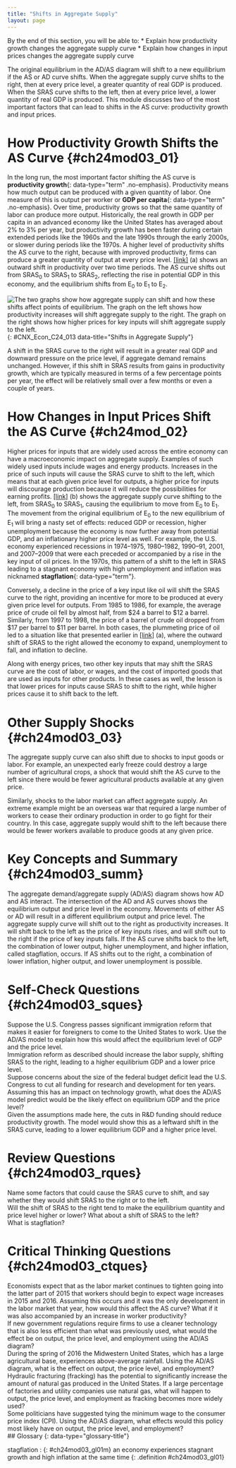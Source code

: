 ```yaml
---
title: "Shifts in Aggregate Supply"
layout: page
---
```



<div data-type="abstract" markdown="1">
By the end of this section, you will be able to:
* Explain how productivity growth changes the aggregate supply curve
* Explain how changes in input prices changes the aggregate supply curve

</div>

The original equilibrium in the AD/AS diagram will shift to a new equilibrium if the AS or AD curve shifts. When the aggregate supply curve shifts to the right, then at every price level, a greater quantity of real GDP is produced. When the SRAS curve shifts to the left, then at every price level, a lower quantity of real GDP is produced. This module discusses two of the most important factors that can lead to shifts in the AS curve: productivity growth and input prices.

# How Productivity Growth Shifts the AS Curve   {#ch24mod03_01}

In the long run, the most important factor shifting the AS curve is **productivity growth**{: data-type="term" .no-emphasis}. Productivity means how much output can be produced with a given quantity of labor. One measure of this is output per worker or **GDP per capita**{: data-type="term" .no-emphasis}. Over time, productivity grows so that the same quantity of labor can produce more output. Historically, the real growth in GDP per capita in an advanced economy like the United States has averaged about 2% to 3% per year, but productivity growth has been faster during certain extended periods like the 1960s and the late 1990s through the early 2000s, or slower during periods like the 1970s. A higher level of productivity shifts the AS curve to the right, because with improved productivity, firms can produce a greater quantity of output at every price level. [\[link\]](#CNX_Econ_C24_013) (a) shows an outward shift in productivity over two time periods. The AS curve shifts out from SRAS<sub>0</sub> to SRAS<sub>1</sub> to SRAS<sub>2</sub>, reflecting the rise in potential GDP in this economy, and the equilibrium shifts from E<sub>0</sub> to E<sub>1</sub> to E<sub>2</sub>.

![The two graphs show how aggregate supply can shift and how these shifts affect points of equilibrium. The graph on the left shows how productivity increases will shift aggregate supply to the right. The graph on the right shows how higher prices for key inputs will shift aggregate supply to the left.](../resources/CNX_Econ_C24_013.jpg "(a) The rise in productivity causes the SRAS curve to shift to the right. The original equilibrium E0 is at the intersection of AD and SRAS0. When SRAS shifts right, then the new equilibrium E1 is at the intersection of AD and SRAS1, and then yet another equilibrium, E2, is at the intersection of AD and SRAS2. Shifts in SRAS to the right, lead to a greater level of output and to downward pressure on the price level. (b) A higher price for inputs means that at any given price level for outputs, a lower quantity will be produced so aggregate supply will shift to the left from SRAS0 to AS1. The new equilibrium, E1, has a reduced quantity of output and a higher price level than the original equilibrium (E0)."){: #CNX_Econ_C24_013 data-title="Shifts in Aggregate Supply"}

A shift in the SRAS curve to the right will result in a greater real GDP and downward pressure on the price level, if aggregate demand remains unchanged. However, if this shift in SRAS results from gains in productivity growth, which are typically measured in terms of a few percentage points per year, the effect will be relatively small over a few months or even a couple of years.

# How Changes in Input Prices Shift the AS Curve   {#ch24mod_02}

Higher prices for inputs that are widely used across the entire economy can have a macroeconomic impact on aggregate supply. Examples of such widely used inputs include wages and energy products. Increases in the price of such inputs will cause the SRAS curve to shift to the left, which means that at each given price level for outputs, a higher price for inputs will discourage production because it will reduce the possibilities for earning profits. [\[link\]](#CNX_Econ_C24_013) (b) shows the aggregate supply curve shifting to the left, from SRAS<sub>0</sub> to SRAS<sub>1</sub>, causing the equilibrium to move from E<sub>0</sub> to E<sub>1</sub>. The movement from the original equilibrium of E<sub>0</sub> to the new equilibrium of E<sub>1</sub> will bring a nasty set of effects: reduced GDP or recession, higher unemployment because the economy is now further away from potential GDP, and an inflationary higher price level as well. For example, the U.S. economy experienced recessions in 1974–1975, 1980–1982, 1990–91, 2001, and 2007–2009 that were each preceded or accompanied by a rise in the key input of oil prices. In the 1970s, this pattern of a shift to the left in SRAS leading to a stagnant economy with high unemployment and inflation was nicknamed **stagflation**{: data-type="term"}.

Conversely, a decline in the price of a key input like oil will shift the SRAS curve to the right, providing an incentive for more to be produced at every given price level for outputs. From 1985 to 1986, for example, the average price of crude oil fell by almost half, from $24 a barrel to $12 a barrel. Similarly, from 1997 to 1998, the price of a barrel of crude oil dropped from $17 per barrel to $11 per barrel. In both cases, the plummeting price of oil led to a situation like that presented earlier in [\[link\]](#CNX_Econ_C24_013) (a), where the outward shift of SRAS to the right allowed the economy to expand, unemployment to fall, and inflation to decline.

Along with energy prices, two other key inputs that may shift the SRAS curve are the cost of labor, or wages, and the cost of imported goods that are used as inputs for other products. In these cases as well, the lesson is that lower prices for inputs cause SRAS to shift to the right, while higher prices cause it to shift back to the left.

# Other Supply Shocks   {#ch24mod03_03}

The aggregate supply curve can also shift due to shocks to input goods or labor. For example, an unexpected early freeze could destroy a large number of agricultural crops, a shock that would shift the AS curve to the left since there would be fewer agricultural products available at any given price.

Similarly, shocks to the labor market can affect aggregate supply. An extreme example might be an overseas war that required a large number of workers to cease their ordinary production in order to go fight for their country. In this case, aggregate supply would shift to the left because there would be fewer workers available to produce goods at any given price.

# Key Concepts and Summary   {#ch24mod03_summ}

The aggregate demand/aggregate supply (AD/AS) diagram shows how AD and AS interact. The intersection of the AD and AS curves shows the equilibrium output and price level in the economy. Movements of either AS or AD will result in a different equilibrium output and price level. The aggregate supply curve will shift out to the right as productivity increases. It will shift back to the left as the price of key inputs rises, and will shift out to the right if the price of key inputs falls. If the AS curve shifts back to the left, the combination of lower output, higher unemployment, and higher inflation, called stagflation, occurs. If AS shifts out to the right, a combination of lower inflation, higher output, and lower unemployment is possible.

# Self-Check Questions   {#ch24mod03_sques}

<div data-type="exercise" class="exercise" id="ch24mod03_sques01">
<div data-type="problem" class="problem" id="ch24mod03_squesp01" markdown="1">
Suppose the U.S. Congress passes significant immigration reform that makes it easier for foreigners to come to the United States to work. Use the AD/AS model to explain how this would affect the equilibrium level of GDP and the price level.

</div>
<div data-type="solution" class="solution" id="ch24mod03_sques01s" markdown="1">
Immigration reform as described should increase the labor supply, shifting SRAS to the right, leading to a higher equilibrium GDP and a lower price level.

</div>
</div>

<div data-type="exercise" class="exercise" id="ch24mod03_sques02">
<div data-type="problem" class="problem" id="ch24mod03_squesp02" markdown="1">
Suppose concerns about the size of the federal budget deficit lead the U.S. Congress to cut all funding for research and development for ten years. Assuming this has an impact on technology growth, what does the AD/AS model predict would be the likely effect on equilibrium GDP and the price level?

</div>
<div data-type="solution" class="solution" id="ch24mod03_sques02s" markdown="1">
Given the assumptions made here, the cuts in R&amp;D funding should reduce productivity growth. The model would show this as a leftward shift in the SRAS curve, leading to a lower equilibrium GDP and a higher price level.

</div>
</div>

# Review Questions   {#ch24mod03_rques}

<div data-type="exercise" class="exercise" id="ch24mod03_rques01">
<div data-type="problem" class="problem" id="ch24mod03_rques01p" markdown="1">
Name some factors that could cause the SRAS curve to shift, and say whether they would shift SRAS to the right or to the left.

</div>
</div>

<div data-type="exercise" class="exercise" id="ch24mod03_rques02">
<div data-type="problem" class="problem" id="ch24mod03_rques02p" markdown="1">
Will the shift of SRAS to the right tend to make the equilibrium quantity and price level higher or lower? What about a shift of SRAS to the left?

</div>
</div>

<div data-type="exercise" class="exercise" id="ch24mod03_rques03">
<div data-type="problem" class="problem" id="ch24mod03_rques03p" markdown="1">
What is stagflation?

</div>
</div>

# Critical Thinking Questions   {#ch24mod03_ctques}

<div data-type="exercise" class="exercise" id="ch24mod03_ctques01">
<div data-type="problem" class="problem" id="ch24mod03_ctques01p" markdown="1">
Economists expect that as the labor market continues to tighten going into the latter part of 2015 that workers should begin to expect wage increases in 2015 and 2016. Assuming this occurs and it was the only development in the labor market that year, how would this affect the AS curve? What if it was also accompanied by an increase in worker productivity?

</div>
</div>

<div data-type="exercise" class="exercise" id="ch24mod03_ctques02">
<div data-type="problem" class="problem" id="ch24mod03_ctques02p" markdown="1">
If new government regulations require firms to use a cleaner technology that is also less efficient than what was previously used, what would the effect be on output, the price level, and employment using the AD/AS diagram?

</div>
</div>

<div data-type="exercise" class="exercise" id="ch24mod03_ctques03">
<div data-type="problem" class="problem" id="ch24mod03_ctques03p" markdown="1">
During the spring of 2016 the Midwestern United States, which has a large agricultural base, experiences above-average rainfall. Using the AD/AS diagram, what is the effect on output, the price level, and employment?

</div>
</div>

<div data-type="exercise" class="exercise" id="ch24mod03_ctques04">
<div data-type="problem" class="problem" id="ch24mod03_ctques04p" markdown="1">
Hydraulic fracturing (fracking) has the potential to significantly increase the amount of natural gas produced in the United States. If a large percentage of factories and utility companies use natural gas, what will happen to output, the price level, and employment as fracking becomes more widely used?

</div>
</div>

<div data-type="exercise" class="exercise" id="ch24mod03_ctques05">
<div data-type="problem" class="problem" id="ch24mod03_ctques05p" markdown="1">
Some politicians have suggested tying the minimum wage to the consumer price index (CPI). Using the AD/AS diagram, what effects would this policy most likely have on output, the price level, and employment?

</div>
</div>

<div data-type="glossary" markdown="1">
## Glossary
{: data-type="glossary-title"}

stagflation
: {: #ch24mod03_gl01m} an economy experiences stagnant growth and high inflation at the same time
{: .definition #ch24mod03_gl01}

</div>


